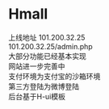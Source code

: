 # Hmall
上线地址 101.200.32.25  
101.200.32.25/admin.php  
大部分功能已经基本实现  
网站进一步完善中  
支付环境为支付宝的沙箱环境  
第三方登陆为微博登陆  
后台基于H-ui模板  
